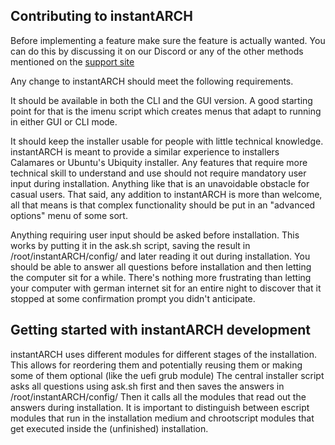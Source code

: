 ## Contributing to instantARCH

Before implementing a feature make sure the feature is actually wanted. 
You can do this by discussing it on our Discord or any of the other methods mentioned on the
[support site](https://instantos.github.io/instantos.github.io/support)

Any change to instantARCH should meet the following requirements. 

It should be available in both the CLI and the GUI version.
A good starting point for that is the imenu script which creates menus that adapt to running in either GUI or CLI mode. 

It should keep the installer usable for people with little technical knowledge. 
instantARCH is meant to provide a similar experience to installers Calamares or Ubuntu's Ubiquity installer. 
Any features that require more technical skill to understand and use should not require mandatory user input during installation.
Anything like that is an unavoidable obstacle for casual users. 
That said, any addition to instantARCH is more than welcome, all that means is that complex functionality should be put in an "advanced options" menu of some sort. 

Anything requiring user input should be asked before installation. 
This works by putting it in the ask.sh script, saving the result in /root/instantARCH/config/
and later reading it out during installation. 
You should be able to answer all questions before installation and then letting the computer sit for a while. 
There's nothing more frustrating than letting your computer with german internet sit for an entire night to discover that it stopped at some confirmation prompt you didn't anticipate. 

## Getting started with instantARCH development

instantARCH uses different modules for different stages of the installation. 
This allows for reordering them and potentially reusing them or making some of them optional (like the uefi grub module)
The central installer script asks all questions using ask.sh first and then saves the answers in /root/instantARCH/config/
Then it calls all the modules that read out the answers during installation. 
It is important to distinguish between escript modules that run in the installation medium and chrootscript modules
that get executed inside the (unfinished) installation. 
